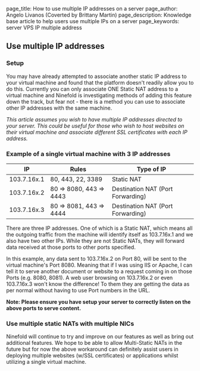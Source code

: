 page_title:       How to use multiple IP addresses on a server
page_author:      Angelo Livanos (Coverted by Brittany Martin)
page_description: Knowledge base article to help users use multiple IPs on a server page_keywords:    server VPS IP multiple address

## Use multiple IP addresses 

### Setup

You may have already attempted to associate another static IP address to your virtual machine and found that the platform doesn't readily allow you to do this. Currently you can only associate ONE Static NAT address to a virtual machine and Ninefold is investigating methods of adding this feature down the track, but fear not - there is a method you can use to associate other IP addresses with the same machine.

_This article assumes you wish to have multiple IP addresses directed to your server. This could be useful for those who wish to host websites on their virtual machine and associate different SSL certificates with each IP address._

### Example of a single virtual machine with 3 IP addresses

| IP          | Rules                   | Type of IP                        |  
|-------------|-------------------------|-----------------------------------|
| 103.7.16x.1 | 80, 443, 22, 3389       | Static NAT                        | 
| 103.7.16x.2 | 80 => 8080, 443 => 4443 | Destination NAT (Port Forwarding) |     
| 103.7.16x.3 | 80 => 8081, 443 => 4444 | Destination NAT (Port Forwarding) |   


There are three IP addresses. One of which is a Static NAT, which means all the outgoing traffic from the machine will identify itself as 103.7.16x.1 and we also have two other IPs. While they are not Static NATs, they will forward data received at those ports to other ports specified.

In this example, any data sent to 103.7.16x.2 on Port 80, will be sent to the virtual machine's Port 8080. Meaning that if I was using IIS or Apache, I can tell it to serve another document or website to a request coming in on those Ports (e.g. 8080, 8081). A web user browsing on 103.7.16x.2 or even 103.7.16x.3 won't know the difference! To them they are getting the data as per normal without having to use Port numbers in the URL.

__Note: Please ensure you have setup your server to correctly listen on the above ports to serve content.__

### Use multiple static NATs with multiple NICs 

Ninefold will continue to try and improve on our features as well as bring out additional features. We hope to be able to allow Multi-Static NATs in the future but for now the above workaround can definitely assist users in deploying multiple websites (w/SSL certificates) or applications whilst utilizing a single virtual machine.
